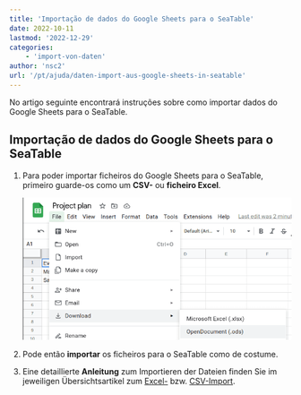 ```yaml
---
title: 'Importação de dados do Google Sheets para o SeaTable'
date: 2022-10-11
lastmod: '2022-12-29'
categories:
    - 'import-von-daten'
author: 'nsc2'
url: '/pt/ajuda/daten-import-aus-google-sheets-in-seatable'
---
```


No artigo seguinte encontrará instruções sobre como importar dados do Google Sheets para o SeaTable.

## Importação de dados do Google Sheets para o SeaTable

1. Para poder importar ficheiros do Google Sheets para o SeaTable, primeiro guarde-os como um **CSV-** ou **ficheiro Excel**.

    ![Guardar Google Sheet como CSV ou Excel](images/google-sheets-export-as-xls-csv.png)

2. Pode então **importar** os ficheiros para o SeaTable como de costume.
3. Eine detaillierte **Anleitung** zum Importieren der Dateien finden Sie im jeweiligen Übersichtsartikel zum [Excel-](https://seatable.io/pt/docs/import-von-daten/import-von-excel-dateien-in-seatable/) bzw. [CSV-Import](https://seatable.io/pt/?post_type=docs&p=16604).
